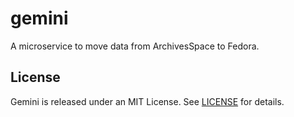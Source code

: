 # gemini
A microservice to move data from ArchivesSpace to Fedora.

## License

Gemini is released under an MIT License. See [LICENSE](LICENSE) for details.
